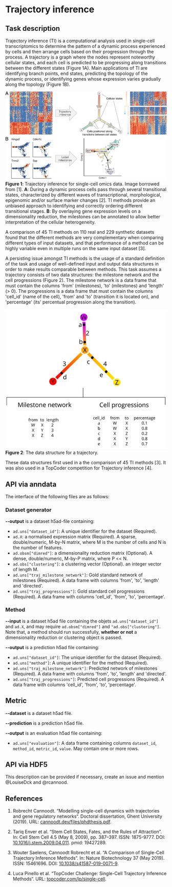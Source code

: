 # Trajectory inference

## Task description
Trajectory inference (TI) is a computational analysis used in single-cell transcriptomics to determine the pattern of a dynamic process experienced by cells and then arrange cells based on their progression through the process. 
A trajectory is a graph where the nodes represent noteworthy cellular states, and each cell is predicted to be progressing along transitions between the different states (Figure 1A).
Main applications of TI are identifying branch points, end states, predicting the topology of the dynamic process, or identifying genes whose expression varies gradually along the topology (Figure 1B).

![](docs/images/trajectory_inference.png)  
**Figure 1**: Trajectory inference for single-cell omics data. Image borrowed from [1]. **A**: During a dynamic process cells pass through several transitional states, characterized by different waves of transcriptional, morphological, epigenomic and/or surface marker changes [2]. TI methods provide an unbiased approach to identifying and correctly ordering different transitional stages. **B**: By overlaying gene expression levels on a dimensionality reduction, the milestones can be annotated to allow better interpretation of the cellular heterogeneity.

A comparison of 45 TI methods on 110 real and 229 synthetic datasets found that the different methods are very complementary when comparing different types of input datasets, and that performance of a method can be highly variable even in multiple runs on the same input dataset [3]. 

A persisting issue amongst TI methods is the usage of a standard definition of the task and usage of well-defined input and output data structures in order to make results comparable between methods. 
This task assumes a trajectory consists of two data structures: the milestone network and the cell progressions (Figure 2). The milestone network is a data frame that must contain the columns 'from' (milestones), 'to' (milestones) and 'length' (> 0). The progressions is a data frame that must contain the columns 'cell_id' (name of the cell), 'from' and 'to' (transition it is located on), and 'percentage' (its' percentual progression along the transition).

![](docs/images/format.svg)  
**Figure 2**: The data structure for a trajectory.


These data structures first used in a the comparison of 45 TI methods [3]. It was also used in a TopCoder competition for Trajectory inference [4]. 

## API via anndata
The interface of the following files are as follows:

### Dataset generator

**--output** is a dataset h5ad-file containing:

* `ad.uns["dataset_id"]`: A unique identifier for the dataset (Required).
* `ad.X`: a normalised expression matrix (Required). A sparse, double/numeric, M-by-N matrix, where M is the number of cells and N is the number of features.
* `ad.obsm["dimred"]`: a dimensionality reduction matrix (Optional). A dense, double/numeric, M-by-P matrix, where P << N. 
* `ad.obs["clustering"]`: a clustering vector (Optional). an integer vector of length M.
* `ad.uns["traj_milestone_network"]`: Gold standard network of milestones (Required). A data frame with columns 'from', 'to', 'length' and 'directed'.
* `ad.uns["traj_progressions"]`: Gold standard cell progressions (Required). A data frame with columns 'cell_id', 'from', 'to', 'percentage'.

### Method

**--input** is a dataset h5ad file containing the objets `ad.uns["dataset_id"]` and `ad.X`, and may require `ad.obsm["dimred"]` and `"ad.obs["clustering"]`. Note that, a method should run successfully, **whether or not** a dimensionality reduction or clustering object is passed.

**--output** is a prediction h5ad file containing:

* `ad.uns["dataset_id"]`: The unique identifier for the dataset (Required).
* `ad.uns["method"]`: A unique identifier for the method (Required).
* `ad.uns["traj_milestone_network"]`: Predicted network of milestones (Required). A data frame with columns 'from', 'to', 'length' and 'directed'.
* `ad.uns["traj_progressions"]`: Predicted cell progressions (Required). A data frame with columns 'cell_id', 'from', 'to', 'percentage'.
 

## Metric

**--dataset** is a dataset h5ad file.

**--prediction** is a prediction h5ad file.

**--output** is an evaluation h5ad file containing:

* `ad.uns["evaluation"]`: A data frame containing columns `dataset_id`, `method_id`, `metric_id`, `value`. May contain one or more rows.

## API via HDF5

This description can be provided if necessary, create an issue and mention @LouiseDck and @rcannood.

## References
1. Robrecht Cannoodt. “Modelling single-cell dynamics with trajectories and gene regulatory networks“. Doctoral dissertation, Ghent University (2019). URL: [cannoodt.dev/files/phdthesis.pdf](https://cannoodt.dev/files/phdthesis.pdf).

2. Tariq Enver et al. “Stem Cell States, Fates, and the Rules of Attraction”. In: Cell Stem Cell 4.5 (May 8, 2009), pp. 387–397. ISSN: 1875-9777. DOI: [10.1016/j.stem.2009.04.011](https://doi.org/10.1016/j.stem.2009.04.011). pmid: 19427289.

3. Wouter Saelens, Cannoodt Robrecht et al. “A Comparison of Single-Cell Trajectory Inference Methods“. In: Nature Biotechnology 37 (May 2019). ISSN: 15461696. DOI: [10.1038/s41587-019-0071-9](https://doi.org/10.1038/s41587-019-0071-9).

4. Luca Pinello et al. “TopCoder Challenge: Single-Cell Trajectory Inference Methods“. URL: [topcoder.com/lp/single-cell](https://www.topcoder.com/lp/single-cell).